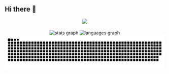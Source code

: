 ## Hi there 👋
<div align="center">
  <img src="https://adaickalavan.github.io/assets/images/gophercises_punching.jpg" width="300" />
</div>

<br />

<div align="center">
  <img src="https://github-readme-stats.vercel.app/api?hide_title=false&hide_rank=false&show_icons=true&include_all_commits=true&count_private=true&disable_animations=false&theme=dark&locale=en&hide_border=false&username=danyouknowme" height="150" alt="stats graph"  />
  <img src="https://github-readme-stats.vercel.app/api/top-langs?locale=en&hide_title=false&layout=compact&card_width=320&langs_count=5&theme=dark&hide_border=false&username=danyouknowme" height="150" alt="languages graph"  />
</div>

<div align="center">
  <img src="https://github.com/danyouknowme/danyouknowme/blob/output/snake.svg" alt="Snake animation" />
</div>

<!--
**danyouknowme/danyouknowme** is a ✨ _special_ ✨ repository because its `README.md` (this file) appears on your GitHub profile.

Here are some ideas to get you started:

- 🔭 I’m currently working on ...
- 🌱 I’m currently learning ...
- 👯 I’m looking to collaborate on ...
- 🤔 I’m looking for help with ...
- 💬 Ask me about ...
- 📫 How to reach me: ...
- 😄 Pronouns: ...
- ⚡ Fun fact: ...
-->
